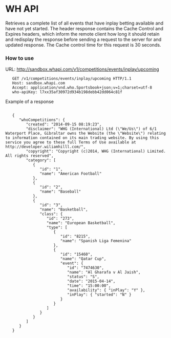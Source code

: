 # WH API
Retrieves a complete list of all events that have inplay betting available and have not yet started. The header response contains the Cache Control and Expires headers, which inform the remote client how long it should retain and redisplay the response before sending a request to the server for and updated response. The Cache control time for this request is 30 seconds.
### How to use
URL:
http://sandbox.whapi.com/v1/competitions/events/inplay/upcoming

```
   GET /v1/competitions/events/inplay/upcoming HTTP/1.1
   Host: sandbox.whapi.com
   Accept: application/vnd.who.Sportsbook+json;v=1;charset=utf-8
   who-apiKey: l7xx35af30972d934b198debb42dd064c81f
```

Example of a response

```

   {
      "whoCompetitions": {
         "created": "2014-09-15 08:19:23",
         "disclaimer": "WHG (International) Ltd (\"We/Us\") of 6/1 Waterport Place, Gibraltar owns the Website (the \"Website\") relating to information contained on its main trading website. By using this service you agree to these full Terms of Use available at http://developer.wiliamhilll.com/",
         "copyright": "Copyright (c)2014, WHG (International) Limited. All rights reserved",
         "category": [
            {
               "id": "1",
               "name": "American Football"
            },
            {
               "id": "2",
               "name": "Baseball"
            },
            {
               "id": "3",
               "name": "Basketball",
               "class": {
                  "id": "273",
                  "name": "European Basketball",
                  "type": [
                     {
                        "id": "8215",
                        "name": "Spanish Liga Femenina"
                     },
                     {
                        "id": "15460",
                        "name": "Qatar Cup",
                        "event": {
                           "id": "7474630",
                           "name": "Al Gharafa v Al Jaish",
                           "status": "S",
                           "date": "2015-04-14",
                           "time": "15:00:00",
                           "availability": { "inPlay": "Y" },
                           "inPlay": { "started": "N" }
                        }
                     }
                  ]
               }
            }
         ]
      }
   }
```

